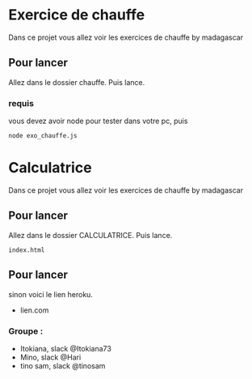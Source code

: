 #  Exercice de chauffe

Dans ce projet vous allez voir les exercices de chauffe by madagascar

## Pour lancer

Allez dans le dossier chauffe. 
Puis lance.

### requis

vous devez avoir node pour tester dans votre pc, puis

```
node exo_chauffe.js
```

#  Calculatrice

Dans ce projet vous allez voir les exercices de chauffe by madagascar

## Pour lancer

Allez dans le dossier CALCULATRICE. 
Puis lance.

```
index.html
```
## Pour lancer

sinon voici le lien heroku.
* lien.com


### Groupe :

* Itokiana, slack @Itokiana73
* Mino, slack @Hari
* tino sam, slack @tinosam

